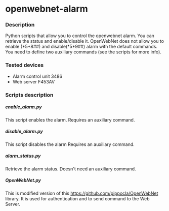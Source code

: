 # openwebnet-alarm
### Description
Python scripts that allow you to control the openwebnet alarm. 
You can retrieve the status and enable/disable it.
OpenWebNet does not allow you to enable (\*5\*8##) and disable(\*5\*9##) alarm with the default commands. You need to define two auxiliary commands (see the scripts for more info).

### Tested devices
- Alarm control unit 3486
- Web server F453AV

### Scripts description
##### enable_alarm.py
This script enables the alarm.
Requires an auxiliary command.

##### disable_alarm.py
This script disables the alarm
Requires an auxiliary command.

##### alarm_status.py
Retrieve the alarm status.
Doesn't need an auxiliary command.

##### OpenWebNet.py
This is modified version of this https://github.com/pippocla/OpenWebNet library.
It is used for authentication and to send command to the Web Server.
